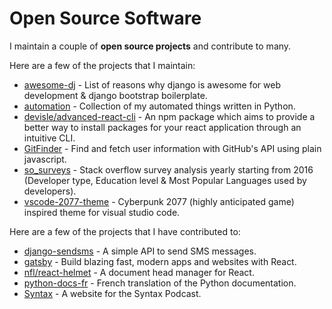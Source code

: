 # Open Source Software

I maintain a couple of **open source projects** and contribute to many.

Here are a few of the projects that I maintain:

- [awesome-dj](https://github.com/endormi/awesome-dj) - List of reasons why django is awesome for web development & django bootstrap boilerplate.
- [automation](https://github.com/endormi/automation) - Collection of my automated things written in Python.
- [devisle/advanced-react-cli](https://github.com/devisle/advanced-react-cli) - An npm package which aims to provide a better way to install packages for your react application through an intuitive CLI.
- [GitFinder](https://github.com/endormi/GitFinder) - Find and fetch user information with GitHub's API using plain javascript.
- [so_surveys](https://github.com/endormi/so_surveys) - Stack overflow survey analysis yearly starting from 2016 (Developer type, Education level & Most Popular Languages used by developers).
- [vscode-2077-theme](https://github.com/endormi/vscode-2077-theme) - Cyberpunk 2077 (highly anticipated game) inspired theme for visual studio code.

Here are a few of the projects that I have contributed to:

- [django-sendsms](https://github.com/stefanfoulis/django-sendsms) - A simple API to send SMS messages.
- [gatsby](https://github.com/gatsbyjs/gatsby) - Build blazing fast, modern apps and websites with React.
- [nfl/react-helmet](https://github.com/nfl/react-helmet) - A document head manager for React.
- [python-docs-fr](https://github.com/python/python-docs-fr) - French translation of the Python documentation.
- [Syntax](https://github.com/wesbos/Syntax) - A website for the Syntax Podcast.